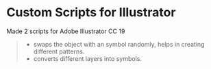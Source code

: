 # Custom Scripts for Illustrator

Made 2 scripts for Adobe Illustrator CC 19

>* swaps the object with an symbol randomly, helps in creating different patterns.
>* converts different layers into symbols.
